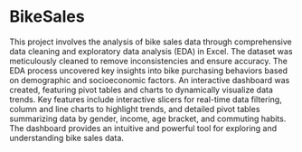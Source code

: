 # BikeSales
This project involves the analysis of bike sales data through comprehensive data cleaning and exploratory data analysis (EDA) in Excel. The dataset was meticulously cleaned to remove inconsistencies and ensure accuracy. The EDA process uncovered key insights into bike purchasing behaviors based on demographic and socioeconomic factors. An interactive dashboard was created, featuring pivot tables and charts to dynamically visualize data trends. Key features include interactive slicers for real-time data filtering, column and line charts to highlight trends, and detailed pivot tables summarizing data by gender, income, age bracket, and commuting habits. The dashboard provides an intuitive and powerful tool for exploring and understanding bike sales data.

